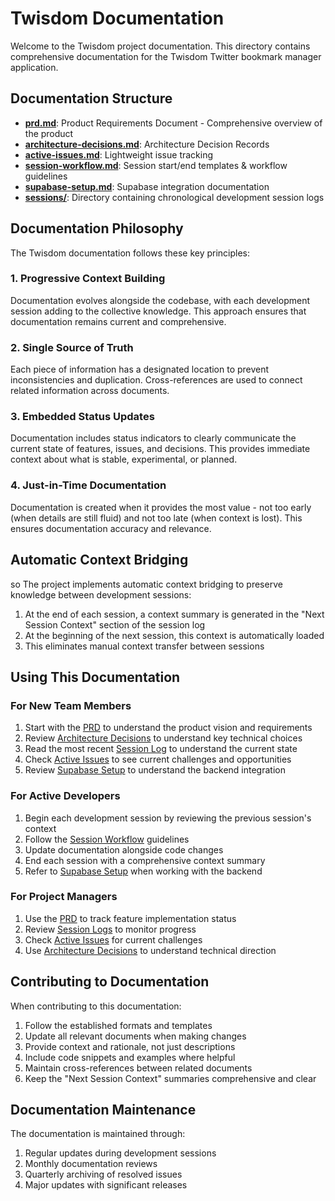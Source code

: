 # Twisdom Documentation

Welcome to the Twisdom project documentation. This directory contains comprehensive documentation for the Twisdom Twitter bookmark manager application.

## Documentation Structure

- **[prd.md](./prd.md)**: Product Requirements Document - Comprehensive overview of the product
- **[architecture-decisions.md](./architecture-decisions.md)**: Architecture Decision Records
- **[active-issues.md](./active-issues.md)**: Lightweight issue tracking
- **[session-workflow.md](./session-workflow.md)**: Session start/end templates & workflow guidelines
- **[supabase-setup.md](./supabase-setup.md)**: Supabase integration documentation
- **[sessions/](./sessions/)**: Directory containing chronological development session logs

## Documentation Philosophy

The Twisdom documentation follows these key principles:

### 1. Progressive Context Building

Documentation evolves alongside the codebase, with each development session adding to the collective knowledge. This approach ensures that documentation remains current and comprehensive.

### 2. Single Source of Truth

Each piece of information has a designated location to prevent inconsistencies and duplication. Cross-references are used to connect related information across documents.

### 3. Embedded Status Updates

Documentation includes status indicators to clearly communicate the current state of features, issues, and decisions. This provides immediate context about what is stable, experimental, or planned.

### 4. Just-in-Time Documentation

Documentation is created when it provides the most value - not too early (when details are still fluid) and not too late (when context is lost). This ensures documentation accuracy and relevance.

## Automatic Context Bridging
so 
The project implements automatic context bridging to preserve knowledge between development sessions:

1. At the end of each session, a context summary is generated in the "Next Session Context" section of the session log
2. At the beginning of the next session, this context is automatically loaded
3. This eliminates manual context transfer between sessions

## Using This Documentation

### For New Team Members

1. Start with the [PRD](./prd.md) to understand the product vision and requirements
2. Review [Architecture Decisions](./architecture-decisions.md) to understand key technical choices
3. Read the most recent [Session Log](./sessions/) to understand the current state
4. Check [Active Issues](./active-issues.md) to see current challenges and opportunities
5. Review [Supabase Setup](./supabase-setup.md) to understand the backend integration

### For Active Developers

1. Begin each development session by reviewing the previous session's context
2. Follow the [Session Workflow](./session-workflow.md) guidelines
3. Update documentation alongside code changes
4. End each session with a comprehensive context summary
5. Refer to [Supabase Setup](./supabase-setup.md) when working with the backend

### For Project Managers

1. Use the [PRD](./prd.md) to track feature implementation status
2. Review [Session Logs](./sessions/) to monitor progress
3. Check [Active Issues](./active-issues.md) for current challenges
4. Use [Architecture Decisions](./architecture-decisions.md) to understand technical direction

## Contributing to Documentation

When contributing to this documentation:

1. Follow the established formats and templates
2. Update all relevant documents when making changes
3. Provide context and rationale, not just descriptions
4. Include code snippets and examples where helpful
5. Maintain cross-references between related documents
6. Keep the "Next Session Context" summaries comprehensive and clear

## Documentation Maintenance

The documentation is maintained through:

1. Regular updates during development sessions
2. Monthly documentation reviews
3. Quarterly archiving of resolved issues
4. Major updates with significant releases